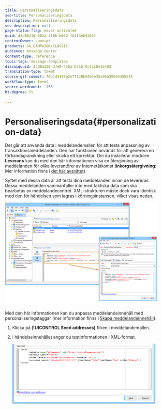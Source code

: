 ```yaml
---
title: Personaliseringsdata
seo-title: Personaliseringsdata
description: Personaliseringsdata
seo-description: null
page-status-flag: never-activated
uuid: d3d66216-502a-410b-b062-fb413eb9363f
contentOwner: sauviat
products: SG_CAMPAIGN/CLASSIC
audience: message-center
content-type: reference
topic-tags: message-templates
discoiquuid: 2cd8a320-37e8-410a-b71b-0c13c8e15482
translation-type: tm+mt
source-git-commit: 70b143445b2e77128b9404e35d96b39694d55335
workflow-type: tm+mt
source-wordcount: '153'
ht-degree: 5%

---
```



# Personaliseringsdata{#personalization-data}

Det går att använda data i meddelandemallen för att testa anpassning av transaktionsmeddelanden. Den här funktionen används för att generera en förhandsgranskning eller skicka ett korrektur. Om du installerar modulen **Leverans** kan du med den här informationen visa en återgivning av meddelanden för olika leverantörer av Internetåtkomst (**inkorgsåtergivning**: Mer information finns i [det här avsnittet](../../delivery/using/about-deliverability.md)).

Syftet med dessa data är att testa dina meddelanden innan de levereras. Dessa meddelanden sammanfaller inte med faktiska data som ska bearbetas av meddelandecentret. XML-strukturen måste dock vara identisk med den för händelsen som lagras i körningsinstansen, vilket visas nedan.

![](assets/messagecenter_create_custo_006.png)

Med den här informationen kan du anpassa meddelandeinnehåll med personaliseringstaggar (mer information finns i [Skapa meddelandeinnehåll](../../message-center/using/creating-message-content.md)).

1. Klicka på **[!UICONTROL Seed addresses]** fliken i meddelandemallen.
1. I händelseinnehållet anger du testinformationen i XML-format.

   ![](assets/messagecenter_create_custo_001.png)


